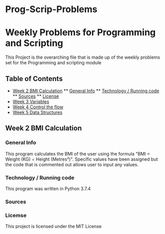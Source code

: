 # Prog-Scrip-Problems
# Weekly Problems for Programming and Scripting
This Project is the overarching file that is made up of the weekly problems
set for the Programming and scripting module

## Table of Contents
* [Week 2 BMI Calculation](#bmi-calc)
** [General Info](#bmi-calc)
** [Technology / Running code](#tech-code)
** [Sources](#sources)
** [License](#license)
* [Week 3 Variables](#variables)
* [Week 4 Control the flow](#control-flow)
* [Week 5 Data Structures](#data-structures)

## Week 2 BMI Calculation
### General Info
This program calculates the BMI of the user using the formula "BMI = Weight (KG) ÷ Height (Metres²)".
Specific values have been assigned 
but the code that is commented out allows user to input any values.
### Technology / Running code
This program was written in Python 3.7.4
### Sources

### Licemse
This project is licensed under the MIT License

